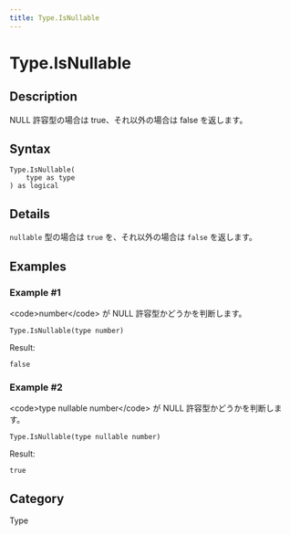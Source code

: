 ```yaml
---
title: Type.IsNullable
---
```


# Type.IsNullable


## Description

NULL 許容型の場合は true、それ以外の場合は false を返します。


## Syntax

```powerquery
Type.IsNullable(
    type as type
) as logical
```


## Details

<code>nullable</code> 型の場合は <code>true</code> を、それ以外の場合は <code>false</code> を返します。


## Examples

### Example #1 
&lt;code&gt;number&lt;/code&gt; が NULL 許容型かどうかを判断します。
```powerquery
Type.IsNullable(type number)
```

Result: 
```powerquery
false
```


### Example #2 
&lt;code&gt;type nullable number&lt;/code&gt; が NULL 許容型かどうかを判断します。
```powerquery
Type.IsNullable(type nullable number)
```

Result: 
```powerquery
true
```




## Category
Type
